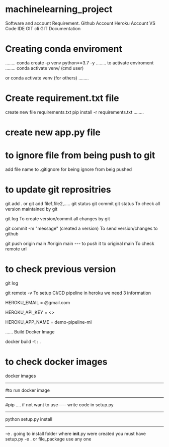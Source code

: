 # machinelearning_project
Software and account Requirement.
Github Account
Heroku Account
VS Code IDE
GIT cli
GIT Documentation

# Creating conda enviroment
........
conda create -p venv python==3.7 -y
........
to activate enviroment
........
conda activate venv/   (cmd user)

or 
conda activate venv (for others)
........

# Create requirement.txt file       

create new file requirements.txt
pip install -r requirements.txt
........

# create new  app.py file

# to ignore file from being push to git
add file name to .gitignore  for being ignore from beig pushed

# to update git reprositries

git add .   or git add file1,file2,.....
git status
git commit 
git status
To check all version maintained by git

git log
To create version/commit all changes by git

git commit -m "message"     (created a version)
To send version/changes to github 

git push origin main      #origin main --- to push it to original main
To check remote url

# to check previous version
git log

git remote -v
To setup CI/CD pipeline in heroku we need 3 information

HEROKU_EMAIL = @gmail.com

HEROKU_API_KEY = <>

HEROKU_APP_NAME = demo-pipeline-ml

......
Build Docker Image

docker build -t <image name>:<tag name> .

# to check docker images
docker images
____________
#to run docker image
___________
#pip .... if not want to use---- write code in setup.py
_____________
python setup.py install
______________
-e . going to install folder where  __init__.py were created  you must have setup.py 
-e . or file_package use any one


